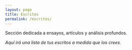```yaml
---
layout: page
title: Escritos
permalink: /escritos/
---
```


Sección dedicada a ensayos, artículos y análisis profundos.

*Aquí irá una lista de tus escritos a medida que los crees.*